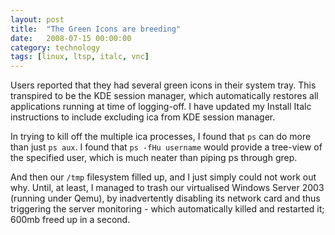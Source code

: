```yaml
---
layout: post
title:  "The Green Icons are breeding"
date:   2008-07-15 00:00:00
category: technology
tags: [linux, ltsp, italc, vnc]
---
```


Users reported that they had several green icons in their system tray.  This transpired to be the KDE session manager, which automatically restores all applications running at time of logging-off.  I have updated my Install Italc instructions to include excluding ica from KDE session manager.

<!--more-->

In trying to kill off the multiple ica processes, I found that `ps` can do more than just `ps aux`.  I found that `ps -fHu username` would provide a tree-view of the specified user, which is much neater than piping ps through grep.

And then our `/tmp` filesystem filled up, and I just simply could not work out why.  Until, at least, I managed to trash our virtualised Windows Server 2003 (running under Qemu), by inadvertently disabling its network card and thus triggering the server monitoring - which automatically killed and restarted it; 600mb freed up in a second.

